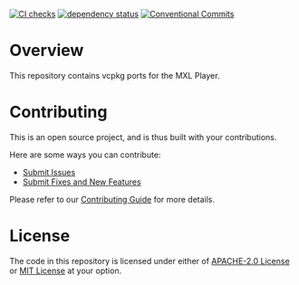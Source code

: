 [![CI checks](https://github.com/x-software-com/vcpkg-ports-mxl-player/actions/workflows/check.yml/badge.svg)](https://github.com/x-software-com/vcpkg-ports-mxl-player/actions/workflows/check.yml)
[![dependency status](https://deps.rs/repo/github/x-software-com/vcpkg-ports-mxl-player/status.svg)](https://deps.rs/repo/github/x-software-com/vcpkg-ports-mxl-player)
[![Conventional Commits](https://img.shields.io/badge/Conventional%20Commits-1.0.0-yellow.svg)](https://conventionalcommits.org)

# Overview

This repository contains vcpkg ports for the MXL Player.

# Contributing

This is an open source project, and is thus built with your contributions.

Here are some ways you can contribute:

* [Submit Issues][contributing:submit-issue]
* [Submit Fixes and New Features][contributing:submit-pr]

Please refer to our [Contributing Guide](CONTRIBUTING.md) for more details.

[contributing:submit-issue]: https://github.com/x-software-com/vcpkg-ports-mxl-player/issues/new/choose
[contributing:submit-pr]: https://github.com/x-software-com/vcpkg-ports-mxl-player/pulls

# License

The code in this repository is licensed under either of [APACHE-2.0 License](LICENSE-APACHE) or [MIT License](LICENSE-MIT) at your option.
